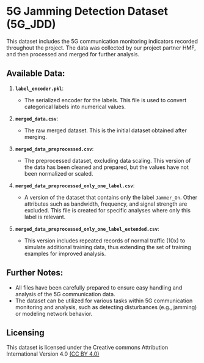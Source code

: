 # 5G Jamming Detection Dataset (5G_JDD)

This dataset includes the 5G communication monitoring indicators recorded throughout the project. The data was collected by our project partner HMF, and then processed and merged for further analysis.

## Available Data:

1. **`label_encoder.pkl`**:  
   - The serialized encoder for the labels. This file is used to convert categorical labels into numerical values.

2. **`merged_data.csv`**:  
   - The raw merged dataset. This is the initial dataset obtained after merging.

3. **`merged_data_preprocessed.csv`**:  
   - The preprocessed dataset, excluding data scaling. This version of the data has been cleaned and prepared, but the values have not been normalized or scaled.

4. **`merged_data_preprocessed_only_one_label.csv`**:  
   - A version of the dataset that contains only the label `Jammer_On`. Other attributes such as bandwidth, frequency, and signal strength are excluded. This file is created for specific analyses where only this label is relevant.

5. **`merged_data_preprocessed_only_one_label_extended.csv`**:  
   - This version includes repeated records of normal traffic (10x) to simulate additional training data, thus extending the set of training examples for improved analysis.

## Further Notes:

- All files have been carefully prepared to ensure easy handling and analysis of the 5G communication data.
- The dataset can be utilized for various tasks within 5G communication monitoring and analysis, such as detecting disturbances (e.g., jamming) or modeling network behavior.

## Licensing

This dataset is licensed under the Creative commons Attribution International 
Version 4.0 [(CC BY 4.0)](https://github.com/daisy-field/datasets/blob/main/LICENSE.txt)
